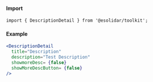 #### Import

``` html
import { DescriptionDetail } from '@esolidar/toolkit';
```

#### Example

``` jsx
<DescriptionDetail
  title="Description"
  description="Test Description"
  showmoreDesc= {false}
  showMoreDescButton= {false}
/>
```
